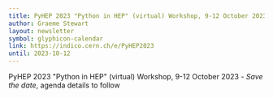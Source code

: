 ```yaml
---
title: PyHEP 2023 "Python in HEP" (virtual) Workshop, 9-12 October 2023
author: Graeme Stewart
layout: newsletter
symbol: glyphicon-calendar
link: https://indico.cern.ch/e/PyHEP2023
until: 2023-10-12
---
```

PyHEP 2023 "Python in HEP" (virtual) Workshop, 9-12 October 2023 - *Save the date*, agenda details to follow
